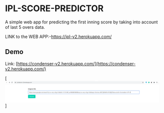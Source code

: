 # IPL-SCORE-PREDICTOR
A simple web app for predicting the first inning score by taking into account of last 5 overs data.

LINK to  the WEB APP:-https://ipl-v2.herokuapp.com/

## Demo
Link: [https://condenser-v2.herokuapp.com/](https://condenser-v2.herokuapp.com/)

[![](https://github.com/sumitkumarju/condenser/blob/master/demo.PNG)]
